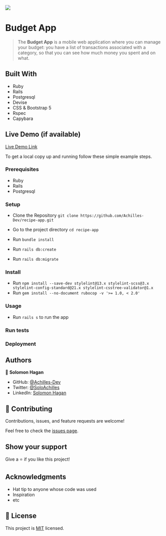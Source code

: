 ![](https://img.shields.io/badge/Microverse-blueviolet)

# Budget App

> The **Budget App** is a mobile web application where you can manage your budget: you have a list of transactions associated with a category, so that you can see how much money you spent and on what.


## Built With

- Ruby
- Rails
- Postgresql
- Devise
- CSS & Bootstrap 5
- Rspec
- Capybara

## Live Demo (if available)

[Live Demo Link](https://livedemo.com)

To get a local copy up and running follow these simple example steps.

### Prerequisites

- Ruby
- Rails
- Postgresql

### Setup

- Clone the Repository
`git clone https://github.com/Achilles-Dev/recipe-app.git`

- Go to the project directory
`cd recipe-app`

- Run ```bundle install```
- Run ```rails db:create```
- Run ```rails db:migrate```

### Install

- Run ```npm install --save-dev stylelint@13.x stylelint-scss@3.x stylelint-config-standard@21.x stylelint-csstree-validator@1.x```
- Run ```gem install --no-document rubocop -v '>= 1.0, < 2.0'```

### Usage

- Run ```rails s``` to run the app

### Run tests

### Deployment



## Authors

👤 **Solomon Hagan**

- GitHub: [@Achilles-Dev](https://github.com/Achilles-Dev/)
- Twitter: [@SoloAchilles](https://twitter.com/SoloAchilles/)
- LinkedIn: [Solomon Hagan](https://www.linkedin.com/in/solomon-hagan/)

## 🤝 Contributing

Contributions, issues, and feature requests are welcome!

Feel free to check the [issues page](../../issues/).

## Show your support

Give a ⭐️ if you like this project!

## Acknowledgments

- Hat tip to anyone whose code was used
- Inspiration
- etc

## 📝 License

This project is [MIT](./MIT.md) licensed.
